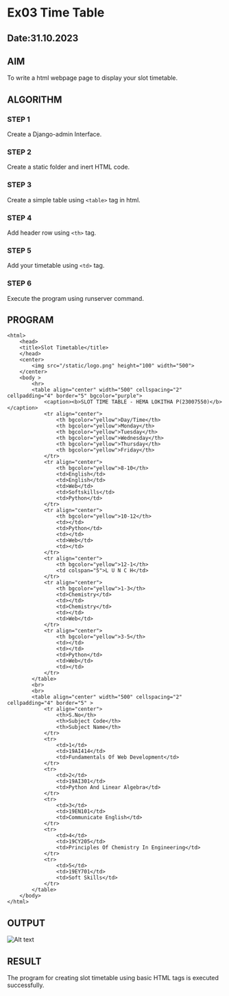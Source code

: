 # Ex03 Time Table
## Date:31.10.2023

## AIM
To write a html webpage page to display your slot timetable.

## ALGORITHM
### STEP 1
Create a Django-admin Interface.

### STEP 2
Create a static folder and inert HTML code.

### STEP 3
Create a simple table using ```<table>``` tag in html.

### STEP 4
Add header row using ```<th>``` tag.

### STEP 5
Add your timetable using ```<td>``` tag.

### STEP 6
Execute the program using runserver command.

## PROGRAM
```
<html>
    <head>
    <title>Slot Timetable</title>
    </head>
    <center>
        <img src="/static/logo.png" height="100" width="500">
    </center>
    <body >
        <hr>
		<table align="center" width="500" cellspacing="2" cellpadding="4" border="5" bgcolor="purple">	
			<caption><b>SLOT TIME TABLE - HEMA LOKITHA P(23007550)</b></caption>
			<tr align="center">
				<th bgcolor="yellow">Day/Time</th>
				<th bgcolor="yellow">Monday</th>
				<th bgcolor="yellow">Tuesday</th>
				<th bgcolor="yellow">Wednesday</th>
				<th bgcolor="yellow">Thursday</th>
				<th bgcolor="yellow">Friday</th>
			</tr>
            <tr align="center">
				<th bgcolor="yellow">8-10</th>
				<td>English</td>
				<td>English</td>
				<td>Web</td>
				<td>Softskills</td>
				<td>Python</td>
			</tr>
            <tr align="center">
				<th bgcolor="yellow">10-12</th>
				<td></td>
				<td>Python</td>
				<td></td>
				<td>Web</td>
				<td></td>
			</tr>
            <tr align="center">
				<th bgcolor="yellow">12-1</th>
				<td colspan="5">L U N C H</td>
			</tr>
            <tr align="center">
				<th bgcolor="yellow">1-3</th>
				<td>Chemistry</td>
				<td></td>
				<td>Chemistry</td>
				<td></td>
				<td>Web</td>
			</tr>
            <tr align="center">
				<th bgcolor="yellow">3-5</th>
				<td></td>
				<td></td>
				<td>Python</td>
				<td>Web</td>
				<td></td>
			</tr>
		</table>
        <br>
        <br>
        <table align="center" width="500" cellspacing="2" cellpadding="4" border="5" >
            <tr align="center">
                <th>S.No</th>
                <th>Subject Code</th>
                <th>Subject Name</th>
            </tr>
            <tr>
                <td>1</td>
                <td>19AI414</td>
                <td>Fundamentals Of Web Development</td>
            </tr>
            <tr>
                <td>2</td>
                <td>19AI301</td>
                <td>Python And Linear Algebra</td>
            </tr>
            <tr>
                <td>3</td>
                <td>19EN101</td>
                <td>Communicate English</td>
            </tr>
            <tr>
                <td>4</td>
                <td>19CY205</td>
                <td>Principles Of Chemistry In Engineering</td>
            </tr>
            <tr>
                <td>5</td>
                <td>19EY701</td>
                <td>Soft Skills</td>
            </tr>
        </table>
	</body>
</html>
```

## OUTPUT
![Alt text](<Screenshot (25).png>)

## RESULT
The program for creating slot timetable using basic HTML tags is executed successfully.
